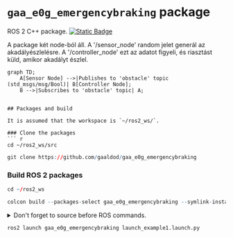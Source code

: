 # `gaa_e0g_emergencybraking` package
ROS 2 C++ package.  [![Static Badge](https://img.shields.io/badge/ROS_2-Humble-34aec5)](https://docs.ros.org/en/humble/)

A package két node-ból áll. A '/sensor_node' random jelet generál az akadályészlelésre. A '/controller_node' ezt az adatot figyeli, és riasztást küld, amikor akadályt észlel.

```mermaid
graph TD;
    A[Sensor Node] -->|Publishes to 'obstacle' topic (std_msgs/msg/Bool)| B[Controller Node];
    B -->|Subscribes to 'obstacle' topic| A;


## Packages and build

It is assumed that the workspace is `~/ros2_ws/`.

### Clone the packages
``` r
cd ~/ros2_ws/src
```
``` r
git clone https://github.com/gaaldod/gaa_e0g_emergencybraking
```

### Build ROS 2 packages
``` r
cd ~/ros2_ws
```
``` r
colcon build --packages-select gaa_e0g_emergencybraking --symlink-install
```

<details>
<summary> Don't forget to source before ROS commands.</summary>

``` bash
source ~/ros2_ws/install/setup.bash
```
</details>

``` r
ros2 launch gaa_e0g_emergencybraking launch_example1.launch.py
```